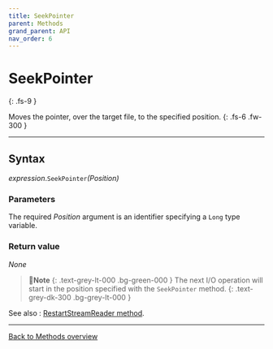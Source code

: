 ```yaml
---
title: SeekPointer
parent: Methods
grand_parent: API
nav_order: 6
---
```


# SeekPointer
{: .fs-9 }

Moves the pointer, over the target file, to the specified position.
{: .fs-6 .fw-300 }

---

## Syntax

*expression*.`SeekPointer`*(Position)*

### Parameters

The required *Position* argument is an identifier specifying a `Long` type variable.

### Return value

_None_

>📝**Note**
>{: .text-grey-lt-000 .bg-green-000 }
>The next I/O operation will start in the position specified with the `SeekPointer` method. 
{: .text-grey-dk-300 .bg-grey-lt-000 }

See also
: [RestartStreamReader method](https://ecp-solutions.github.io/ECPTextStream/api/methods/restartstreamreader.html).

---

[Back to Methods overview](https://ecp-solutions.github.io/VBA-CSV-interface/api/methods/)
